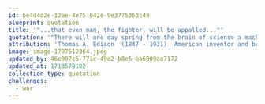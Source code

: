 ```yaml
---
id: be4d4d2e-12ae-4e75-b42e-9e3775363c49
blueprint: quotation
title: '"...that even man, the fighter, will be appalled..."'
quotation: '"There will one day spring from the brain of science a machine or force so fearful in its potentialities, so absolutely terrifying, that even man, the fighter  --  who will dare torture and death in order to inflict torture and death  --  will be appalled, and so abandon war forever."'
attribution: 'Thomas A. Edison  (1847 - 1931)  American inventor and businessman'
image: image-1707512364.jpeg
updated_by: 46c097c5-771c-49e2-b8c6-ba6009ae7172
updated_at: 1713578102
collection_type: quotation
challenges:
  - war
---
```

